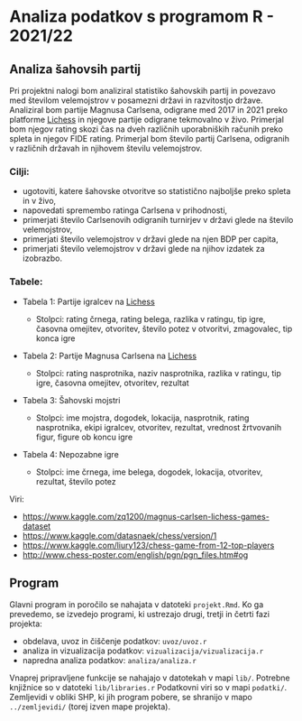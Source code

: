# Analiza podatkov s programom R - 2021/22

## Analiza šahovsih partij

Pri projektni nalogi bom analiziral statistiko šahovskih partij in povezavo med številom velemojstrov v posamezni državi in razvitostjo države. Analiziral bom partije Magnusa Carlsena, odigrane med 2017 in 2021 preko platforme [Lichess](https://lichess.org/) in njegove partije odigrane tekmovalno v živo. Primerjal bom njegov rating skozi čas na dveh različnih uporabniških računih preko spleta in njegov FIDE rating. Primerjal bom število partij Carlsena, odigranih v različnih državah in njihovem številu velemojstrov.

### Cilji:

- ugotoviti, katere šahovske otvoritve so statistično najboljše preko spleta in v živo,
- napovedati spremembo ratinga Carlsena v prihodnosti,
- primerjati število Carlsenovih odigranih turnirjev v državi glede na število velemojstrov,
- primerjati število velemojstrov v državi glede na njen BDP per capita,
- primerjati število velemojstrov v državi glede na njihov izdatek za izobrazbo.

### Tabele:

- Tabela 1: Partije igralcev na [Lichess](https://lichess.org/)
    - Stolpci: rating črnega, rating belega, razlika v ratingu, tip igre, časovna omejitev, otvoritev, število potez v otvoritvi, zmagovalec, tip konca igre

- Tabela 2: Partije Magnusa Carlsena na [Lichess](https://lichess.org/)
    - Stolpci: rating nasprotnika, naziv nasprotnika, razlika v ratingu, tip igre, časovna omejitev, otvoritev, rezultat

- Tabela 3: Šahovski mojstri
    - Stolpci: ime mojstra, dogodek, lokacija, nasprotnik, rating nasprotnika, ekipi igralcev, otvoritev, rezultat, vrednost žrtvovanih figur, figure ob koncu igre

- Tabela 4: Nepozabne igre
    - Stolpci: ime črnega, ime belega, dogodek, lokacija, otvoritev, rezultat, število potez


Viri: 
- https://www.kaggle.com/zq1200/magnus-carlsen-lichess-games-dataset
- https://www.kaggle.com/datasnaek/chess/version/1
- https://www.kaggle.com/liury123/chess-game-from-12-top-players
- http://www.chess-poster.com/english/pgn/pgn_files.htm#og

## Program

Glavni program in poročilo se nahajata v datoteki `projekt.Rmd`.
Ko ga prevedemo, se izvedejo programi, ki ustrezajo drugi, tretji in četrti fazi projekta:

* obdelava, uvoz in čiščenje podatkov: `uvoz/uvoz.r`
* analiza in vizualizacija podatkov: `vizualizacija/vizualizacija.r`
* napredna analiza podatkov: `analiza/analiza.r`

Vnaprej pripravljene funkcije se nahajajo v datotekah v mapi `lib/`.
Potrebne knjižnice so v datoteki `lib/libraries.r`
Podatkovni viri so v mapi `podatki/`.
Zemljevidi v obliki SHP, ki jih program pobere,
se shranijo v mapo `../zemljevidi/` (torej izven mape projekta).
